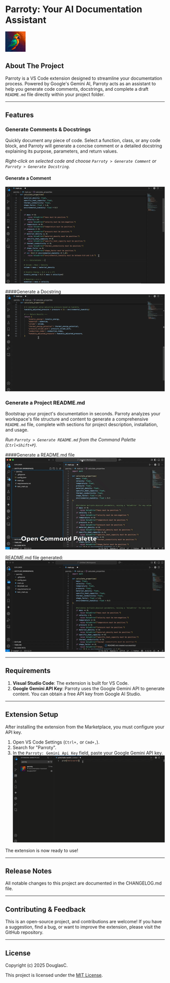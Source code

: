 # Parroty: Your AI Documentation Assistant

![Parroty Logo](images/logo2.png)

## About The Project

Parroty is a VS Code extension designed to streamline your documentation process. Powered by Google's Gemini AI, Parroty acts as an assistant to help you generate code comments, docstrings, and complete a draft `README.md` file directly within your project folder.

---

## Features

### Generate Comments & Docstrings

Quickly document any piece of code. Select a function, class, or any code block, and Parroty will generate a concise comment or a detailed docstring explaining its purpose, parameters, and return values.

*Right-click on selected code and choose `Parroty > Generate Comment` or `Parroty > Generate Docstring`.*

#### Generate a Comment
![Generating a comment with Parroty](images/parroty-generate-comment.gif)

####Generate a Docstring
![Generating a docstring with Parroty](images/parroty-generate-docstring.gif)

### Generate a Project README.md

Bootstrap your project's documentation in seconds. Parroty analyzes your workspace's file structure and content to generate a comprehensive `README.md` file, complete with sections for project description, installation, and usage.

*Run `Parroty > Generate README.md` from the Command Palette (`Ctrl+Shift+P`).*

####Generate a README.md file
![Generating a README.md with Parroty](images/parroty-generate-readme.gif)

README.md file generated:
![README.md generated with Parroty](images/parroty-readme-generated.gif)

---

## Requirements

1.  **Visual Studio Code**: The extension is built for VS Code.
2.  **Google Gemini API Key**: Parroty uses the Google Gemini API to generate content. You can obtain a free API key from Google AI Studio.

---

## Extension Setup

After installing the extension from the Marketplace, you must configure your API key.

1.  Open VS Code Settings (`Ctrl+,` or `Cmd+,`).
2.  Search for "Parroty".
3.  In the `Parroty: Gemini Api Key` field, paste your Google Gemini API key.
![Set up API key for Parroty](images/parroty-set-api-key.gif)

The extension is now ready to use!

---

## Release Notes

All notable changes to this project are documented in the CHANGELOG.md file.

---

## Contributing & Feedback

This is an open-source project, and contributions are welcome! If you have a suggestion, find a bug, or want to improve the extension, please visit the GitHub repository.

---

## License

Copyright (c) 2025 DouglasC.

This project is licensed under the [MIT License](LICENSE).